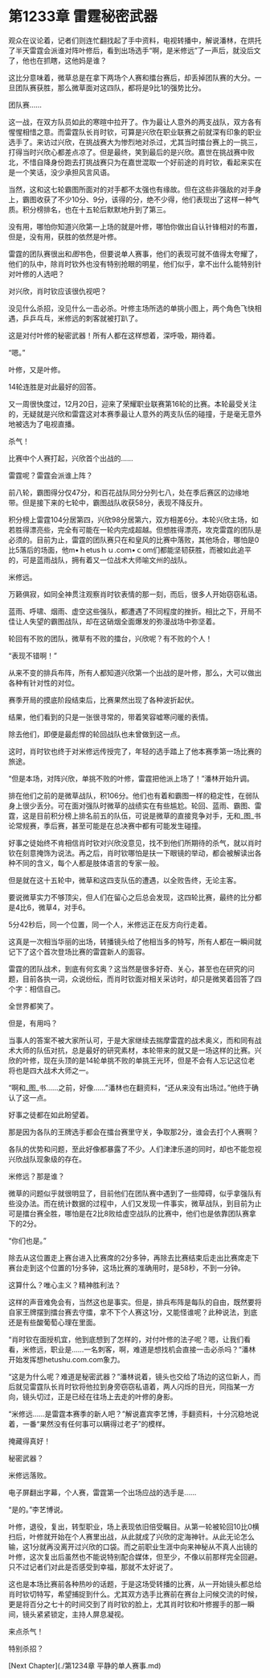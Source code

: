 # 第1233章 雷霆秘密武器

观众在议论着，记者们则连忙翻找起了手中资料，电视转播中，解说潘林，在烘托了半天雷霆会派谁对阵叶修后，看到出场选手“啊，是米修远”了一声后，就没后文了，他也在抓瞎，这他妈是谁？

这比分意味着，微草总是在拿下两场个人赛和擂台赛后，却丢掉团队赛的大分。一旦团队赛获胜，那么微草面对这四队，都将是9比1的强势比分。

团队赛……

这一战，在双方队员如此的寒暄中拉开了。作为最让人意外的两支战队，双方各有惺惺相惜之意。而雷霆队长肖时钦，可算是兴欣在职业联赛之前就深有印象的职业选手了。来访过兴欣，在挑战赛大为惨烈地对杀过，尤其当时擂台赛上的一挑三，打得当时兴欣心都差点凉了。但是最终，笑到最后的是兴欣。嘉世在挑战赛中败北，不惜自降身份跑去打挑战赛只为在嘉世混取一个好前途的肖时钦，看起来实在是一个笑话，没少承担风言风语。

当然，这和这七轮霸图所面对的对手都不太强也有缘故。但在这些非强敌的对手身上，霸图收获了不少10分、9分，该得的分，绝不少得，他们表现出了这样一种气质。积分榜排名，也在十五轮后默默地升到了第三。

没有用，哪怕你知道兴欣第一上场的就是叶修，哪怕你做出自认针锋相对的布置，但是，没有用，获胜的依然是叶修。

雷霆的团队赛很出和*图*书色，但要说单人赛事，他们的表现可就不值得太夸耀了，他们的队中，除肖时钦外也没有特别抢眼的明星，他们似乎，拿不出什么能特别针对叶修的人选吧？

对兴欣，肖时钦应该很仇视吧？

没见什么杀招，没见什么一击必杀。叶修主场所选的单挑小图上，两个角色飞快相遇，乒乒乓乓，米修远的刺客就被打趴了。

这是对付叶修的秘密武器！所有人都在这样想着，深呼吸，期待着。

“嗯。”

叶修，又是叶修。

14轮连胜是对此最好的回答。

又一周很快度过，12月20日，迎来了荣耀职业联赛第16轮的比赛。本轮最受关注的，无疑就是兴欣和雷霆这对本赛季最让人意外的两支队伍的碰撞，于是毫无意外地被选为了电视直播。

杀气！

比赛中个人赛打起，兴欣首个出战的……

雷霆呢？雷霆会派谁上阵？

前八轮，霸图得分仅47分，和百花战队同分分列七八，处在季后赛区的边缘地带。但是接下来的七轮中，霸图战队收获58分，表现不降反升。

积分榜上雷霆104分居第四，兴欣98分居第六，双方相差6分。本轮兴欣主场，如若胜得漂亮些，完全有可能在一轮内完成超越。但想胜得漂亮，攻克雷霆的团队是必须的。目前为止，雷霆的团队赛只在和皇风的比赛中落败，其他场合，哪怕是0比5落后的场面，他m•ｈetusｈｕ.coｍ•ｃom们都能坚韧获胜，而被如此追平的，可是蓝雨战队，拥有着又一位战术大师喻文州的战队。

米修远。

万籁俱寂，如同全神贯注观察肖时钦表情的那一刻，而后，很多人开始窃窃私语。

蓝雨、呼啸、烟雨、虚空这些强队，都遭遇了不同程度的挫折。相比之下，开局不佳让人失望的霸图战队，却在这硝烟全面爆发的弥漫战场中弥坚着。

轮回有不败的团队，微草有不败的擂台，兴欣呢？有不败的个人！

“表现不错啊！”

从来不变的排兵布阵，所有人都知道兴欣第一个出战的是叶修，那么，大可以做出各种有针对性的对位。

赛季开局的摸底阶段结束后，比赛果然出现了各种波折起伏。

结果，他们看到的只是一张很寻常的，带着笑容嘘寒问暖的表情。

除去他们，即便是最彪悍的轮回战队也未曾做到这一点。

这时，肖时钦也终于对米修远传授完了，年轻的选手踏上了他本赛季第一场比赛的旅途。

“但是本场，对阵兴欣，单挑不败的叶修，雷霆把他派上场了！”潘林开始升调。

排在他们之前的是微草战队，积106分。他们也有着和霸图一样的稳定性，在弱队身上很少丢分。可在面对强队时微草的战绩实在有些尴尬。轮回、蓝雨、霸图、雷霆，这是目前积分榜上排名前五的队伍，可说是微草的直接竞争对手，无和_图_书论常规赛，季后赛，甚至可能是在总决赛中都有可能发生碰撞。

好事之徒始终不肯相信肖时钦对兴欣没意见，找不到他们所期待的杀气，就以肖时钦在刻意掩饰为说法。再之后，肖时钦哪怕是扶一下眼镜的举动，都会被解读出各种不同的含义，每个人都是肢体语言的专家一般。

但是就在这十五轮中，微草和这四支队伍的遭遇，以全败告终，无论主客。

要说微草实力不够顶尖，但人们在留心之后总会发现，这四轮比赛，最终的比分都是4比6，微草4，对手6。

5分42秒后，同一个位置，同一个人，米修远正在反方向行走着。

这真是一次相当华丽的出场，转播镜头给了他相当多的特写，所有人都在一瞬间就记下了这个首次登场比赛的雷霆新人的面容。

雷霆的团队战术，到底有何玄奥？这当然是很多好奇、关心，甚至也在研究的问题，目前各执一词，众说纷纭，而肖时钦面对相关采访时，却只是微笑着回答了四个字：相信自己。

全世界都笑了。

但是，有用吗？

当事人的答案不被大家所认可，于是大家继续去揣摩雷霆的战术奥义，而和同有战术大师的队伍对抗，总是最好的研究素材，本轮带来的就又是一场这样的比赛。兴欣的叶修，现在头顶的是14轮单挑不败的单挑王光环，但是不会有人忘记这位老将也是四大战术大师之一。

“啊和_图_书……之前，好像……”潘林也在翻资料，“还从来没有出场过。”他终于确认了这一点。

好事之徒都在如此盼望着。

那是因为各队的王牌选手都会在擂台赛里守关，争取那2分，谁会去打个人赛啊？

各队的优势和问题，至此好像都暴露了不少。人们津津乐道的同时，却也不能忽视兴欣战队现象级的存在。

米修远？那是谁？

微草的问题似乎就很明显了，目前他们在团队赛中遇到了一些障碍，似乎拿强队有些没办法。而在统计数据的过程中，人们又发现一件事实，微草战队，到目前为止可是擂台赛全胜，哪怕是在2比8败给虚空战队的比赛中，他们也是依靠团队赛拿下的2分。

“你们也是。”

除去从这位置走上赛台进入比赛席的2分多钟，再除去比赛结束后走出比赛席走下赛台走到这个位置的1分多钟，这场比赛的准确用时，是58秒，不到一分钟。

这算什么？唯心主义？精神胜利法？

这样的声音难免会有，当然这也是事实。但是，排兵布阵是每队的自由，既然要将自家王牌摆到擂台赛去守擂，拿不下个人赛这1分，又能怪谁呢？此种说法，到底还是有些酸葡萄心理在里面。

“肖时钦在面授机宜，他到底想到了怎样的，对付叶修的法子呢？嗯，让我们看看，米修远，职业是……一名刺客，啊，难道是想找机会直接一击必杀吗？”潘林开始发挥想hetushu.com.com象力。

“这是为什么呢？难道是秘密武器？”潘林说着，镜头也交给了场边的这位新人，而后就见雷霆队长肖时钦将他拉到身旁窃窃私语着，两人闪烁的目光，同指某一方向，镜头切过，正是已经在往场上去走的叶修的身影。

“米修远……是雷霆本赛季的新人吧？”解说嘉宾李艺博，手翻资料，十分沉稳地说着，一番“果然没有任何事可以瞒得过老子”的模样。

掩藏得真好！

秘密武器？

米修远落败。

电子屏翻出字幕，个人赛，雷霆第一个出场应战的选手是……

“是的。”李艺博说。

叶修，退役，复出，转型职业，场上表现依旧倍受瞩目。从第一轮被轮回10比0横扫后，叶修就开始在个人赛里出战，从此就成了兴欣的定海神针。从此无论怎么输，这1分就再没离开过兴欣的口袋。而之前职业生涯中向来神秘从不真人出镜的叶修，这次复出后虽然也不能说特别配合媒体，但至少，不像以前那样完全回避。只不过记者们对此是否感受到幸福，那就不太好说了。

这也是本场比赛前各种热吵的话题，于是这场受转播的比赛，从一开始镜头都总给肖时钦切特写，希望捕捉到什么。尤其双方选手比赛前在赛台上问候交流的时候，更是将百分之七十的时间交到了肖时钦的脸上，尤其肖时钦和叶修握手的那一瞬间，镜头紧紧锁定，主持人屏息凝视。

来点杀气！

特别杀招？



[Next Chapter](./第1234章 平静的单人赛事.md)